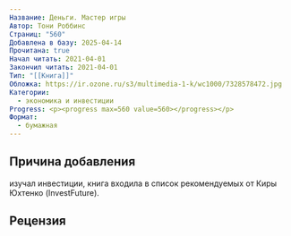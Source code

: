 ```yaml
---
Название: Деньги. Мастер игры
Автор: Тони Роббинс
Страниц: "560"
Добавлена в базу: 2025-04-14
Прочитана: true
Начал читать: 2021-04-01
Закончил читать: 2021-04-01
Тип: "[[Книга]]"
Обложка: https://ir.ozone.ru/s3/multimedia-1-k/wc1000/7328578472.jpg
Категории:
  - экономика и инвестиции
Progress: <p><progress max=560 value=560></progress></p>
Формат:
  - бумажная
---
```

## Причина добавления

изучал инвестиции, книга входила в список рекомендуемых от Киры Юхтенко (InvestFuture).

## Рецензия

